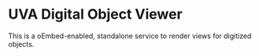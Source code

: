 # UVA Digital Object Viewer

This is a oEmbed-enabled, standalone service to render views for digitized objects.
